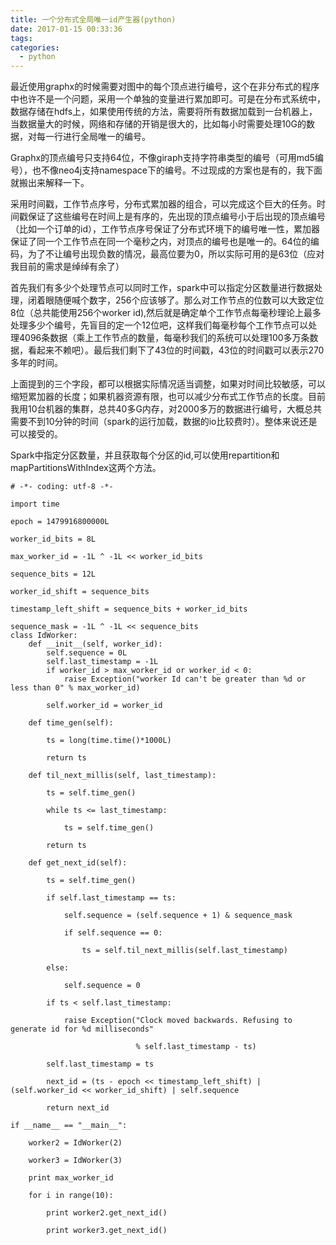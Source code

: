 ```yaml
---
title: 一个分布式全局唯一id产生器(python)
date: 2017-01-15 00:33:36
tags:
categories:
  - python
---
```

最近使用graphx的时候需要对图中的每个顶点进行编号，这个在非分布式的程序中也许不是一个问题，采用一个单独的变量进行累加即可。可是在分布式系统中，数据存储在hdfs上，如果使用传统的方法，需要将所有数据加载到一台机器上，当数据量大的时候，网络和存储的开销是很大的，比如每小时需要处理10G的数据，对每一行进行全局唯一的编号。

Graphx的顶点编号只支持64位，不像giraph支持字符串类型的编号（可用md5编号），也不像neo4j支持namespace下的编号。不过现成的方案也是有的，我下面就搬出来解释一下。

采用时间戳，工作节点序号，分布式累加器的组合，可以完成这个巨大的任务。时间戳保证了这些编号在时间上是有序的，先出现的顶点编号小于后出现的顶点编号（比如一个订单的id），工作节点序号保证了分布式环境下的编号唯一性，累加器保证了同一个工作节点在同一个毫秒之内，对顶点的编号也是唯一的。64位的编码，为了不让编号出现负数的情况，最高位要为0，所以实际可用的是63位（应对我目前的需求是绰绰有余了）

首先我们有多少个处理节点可以同时工作，spark中可以指定分区数量进行数据处理，闭着眼随便喊个数字，256个应该够了。那么对工作节点的位数可以大致定位8位（总共能使用256个worker id),然后就是确定单个工作节点每毫秒理论上最多处理多少个编号，先盲目的定一个12位吧，这样我们每毫秒每个工作节点可以处理4096条数据（乘上工作节点的数量，每毫秒我们的系统可以处理100多万条数据，看起来不赖吧）。最后我们剩下了43位的时间戳，43位的时间戳可以表示270多年的时间。

上面提到的三个字段，都可以根据实际情况适当调整，如果对时间比较敏感，可以缩短累加器的长度；如果机器资源有限，也可以减少分布式工作节点的长度。目前我用10台机器的集群，总共40多G内存，对2000多万的数据进行编号，大概总共需要不到10分钟的时间（spark的运行加载，数据的io比较费时）。整体来说还是可以接受的。

Spark中指定分区数量，并且获取每个分区的id,可以使用repartition和mapPartitionsWithIndex这两个方法。

```
# -*- coding: utf-8 -*-

import time

epoch = 1479916800000L

worker_id_bits = 8L

max_worker_id = -1L ^ -1L << worker_id_bits

sequence_bits = 12L

worker_id_shift = sequence_bits

timestamp_left_shift = sequence_bits + worker_id_bits

sequence_mask = -1L ^ -1L << sequence_bits 
class IdWorker: 
    def __init__(self, worker_id): 
        self.sequence = 0L 
        self.last_timestamp = -1L 
        if worker_id > max_worker_id or worker_id < 0:
            raise Exception("worker Id can't be greater than %d or less than 0" % max_worker_id)

        self.worker_id = worker_id

    def time_gen(self):

        ts = long(time.time()*1000L)

        return ts

    def til_next_millis(self, last_timestamp):

        ts = self.time_gen()

        while ts <= last_timestamp:

            ts = self.time_gen()

        return ts

    def get_next_id(self):

        ts = self.time_gen()

        if self.last_timestamp == ts:

            self.sequence = (self.sequence + 1) & sequence_mask

            if self.sequence == 0:

                ts = self.til_next_millis(self.last_timestamp)

        else:

            self.sequence = 0

        if ts < self.last_timestamp:

            raise Exception("Clock moved backwards. Refusing to generate id for %d milliseconds"

                            % self.last_timestamp - ts)

        self.last_timestamp = ts

        next_id = (ts - epoch << timestamp_left_shift) | (self.worker_id << worker_id_shift) | self.sequence

        return next_id

if __name__ == "__main__":

    worker2 = IdWorker(2)

    worker3 = IdWorker(3)

    print max_worker_id

    for i in range(10):

        print worker2.get_next_id()

        print worker3.get_next_id()
```